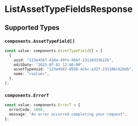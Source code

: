 # ListAssetTypeFieldsResponse


## Supported Types

### `components.AssetTypeField[]`

```typescript
const value: components.AssetTypeField[] = [
  {
    uuid: "123e4567-416a-49fe-9bbf-23110d33b22b",
    editDate: "2025-07-01 12:00:00",
    assetTypeUuid: "123e4567-0938-4cbc-a327-23110bcb26db",
    name: "<value>",
  },
];
```

### `components.ErrorT`

```typescript
const value: components.ErrorT = {
  errorCode: 1000,
  message: "An error occurred completing your request",
};
```

